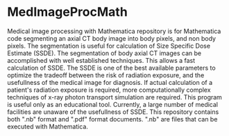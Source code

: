 # MedImageProcMath
Medical image processing with Mathematica
repository is for Mathematica code segmenting an axial CT body image into body pixels, and non body pixels. The segmentation is useful for calculation of Size Specific Dose Estimate (SSDE).  The segmentation of body axial CT images can be accomplished with well established techniques.  This allows a fast calculation of SSDE.  The SSDE is one of the best available parameters to optimize the tradeoff between the risk of radiation exposure, and the usefullness of the medical image for diagnosis.  If actual calculation of a patient's radiation exposure is required, more computationally complex techniques of x-ray photon transport simulation are required.  This program is useful only as an educational tool.  Currently, a large number of medical facilities are unaware of the usefullness of SSDE.
This repository contains both ".nb" format and ".pdf" format documents.  ".nb" are files that can be executed with Mathematica.
